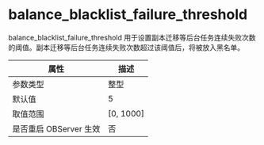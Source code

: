 balance_blacklist_failure_threshold 
========================================================

balance_blacklist_failure_threshold 用于设置副本迁移等后台任务连续失败次数的阈值。副本迁移等后台任务连续失败次数超过该阈值后，将被放入黑名单。


|      **属性**      |   **描述**    |
|------------------|-------------|
| 参数类型             | 整型          |
| 默认值              | 5           |
| 取值范围             | \[0, 1000\] |
| 是否重启 OBServer 生效 | 否           |


